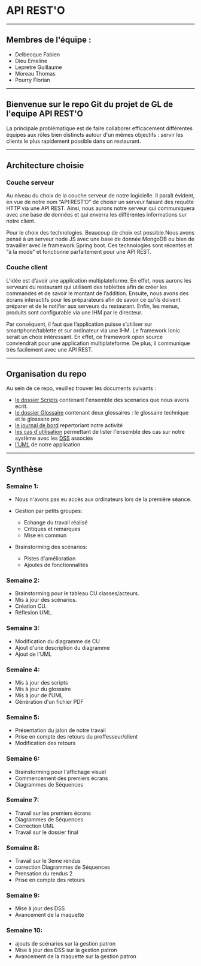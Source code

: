 API REST'O
==========
---
## Membres de l'équipe :
- Delbecque Fabien
- Dieu Emeline
- Lepretre Guillaume
- Moreau Thomas
- Pourry Florian  

---
## Bienvenue sur le repo Git du projet de GL de l'equipe API REST'O

La principale problématique est de faire collaborer efficacement différentes équipes aux rôles bien distincts autour d'un mêmes objectifs : servir les clients le plus rapidement possible dans un restaurant.

---
## Architecture choisie
### Couche serveur
Au niveau du choix de la couche serveur de notre logicielle. Il paraît évident, en vue de notre nom “API:REST’O” de choisir un serveur faisant des requête HTTP via une API REST. Ainsi, nous aurons notre serveur qui communiquera avec une base de données et qui enverra les différentes informations sur notre client.

Pour le choix des technologies.  Beaucoup de choix est possible.Nous avons pensé à un serveur node JS avec une base de donnée MongoDB ou bien de travailler avec le framework Spring boot. Ces technologies sont récentes et “à la mode” et fonctionne parfaitement pour une API REST.

### Couche client
L’idée est d’avoir une application multiplateforme. En effet, nous aurons les serveurs du restaurant qui utilisent des tablettes afin de créer les commandes et de savoir le montant de l’addition. Ensuite, nous avons des écrans interactifs pour les préparateurs afin de savoir ce qu’ils doivent préparer et de le notifier aux serveurs du restaurant. Enfin, les menus, produits sont configurable via une IHM par le directeur.

Par conséquent, il faut que l’application puisse s’utiliser sur smartphone/tablette et sur ordinateur via une IHM. Le framework Ionic serait un choix intéressant. En effet, ce framework open source conviendrait pour une application multiplateforme. De plus, il communique très facilement avec une API REST.

---
## Organisation du repo

Au sein de ce repo, veuillez trouver les documents suivants :        
 - [le dossier Scripts](/Scripts) contenant l'ensemble des scenarios que nous avons ecrit.  
 - [le dossier Glossaire](/Glossaire) contenant deux glossaires : le glossaire technique et le glossaire pro
 - [le journal de bord](/Journal) repertoriant notre activité
 - [les cas d'utilisation](/CU_Classes_Acteurs) permettant de lister l'ensemble des cas sur notre système avec les [DSS](/CU_Classes_Acteurs/DSS) associés
 - [l'UML](/uml) de notre application

 ---
## Synthèse

### Semaine 1:  

- Nous n'avons pas eu accès aux ordinateurs lors de la première séance.  
- Gestion par petits groupes:  
    +  Echange du travail réalisé  
    +  Critiques et remarques
    +  Mise en commun  

- Brainstorming des scénarios:
  + Pistes d'amélioration
  + Ajoutes de fonctionnalités

### Semaine 2:

- Brainstorming pour le tableau CU classes/acteurs.  
- Mis à jour des scénarios.  
- Création CU.  
- Réflexion UML.

### Semaine 3:

- Modification du diagramme de CU
- Ajout d'une description du diagramme
- Ajout de l'UML


### Semaine 4:

- Mis à jour des scripts
- Mis à jour du glossaire
- Mis à jour de l'UML
- Génération d'un fichier PDF


### Semaine 5:

- Présentation du jalon de notre travail
- Prise en compte des retours du proffesseur/client
- Modification des retours

### Semaine 6:

- Brainstorming pour l'affichage visuel
- Commencement des premiers écrans
- Diagrammes de Séquences

### Semaine 7:

- Travail sur les premiers écrans
- Diagrammes de Séquences
- Correction UML
- Travail sur le dossier final


### Semaine 8:

- Travail sur le 3eme rendus
- correction Diagrammes de Séquences
- Prensation du rendus 2
- Prise en compte des retours

### Semaine 9:

- Mise à jour des DSS  
- Avancement de la maquette


### Semaine 10:

- ajouts de scénarios sur la gestion patron
- Mise à jour des DSS sur la gestion patron  
- Avancement de la maquette sur la gestion patron
